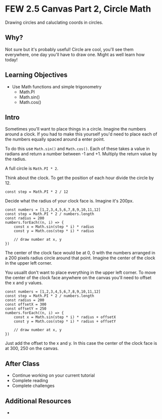 # FEW 2.5 Canvas Part 2, Circle Math

Drawing circles and caluclating coords in circles. 

## Why? 

Not sure but it's probably useful! Circle are cool, you'll see them everywhere, one day you'll have to draw one. Might as well learn how today! 

## Learning Objectives

- Use Math functions and simple trigonometry
	- Math.PI
	- Math.sin()
	- Math.cos()

## Intro

Sometimes you'll want to place things in a circle. Imagine the numbers around a clock. If you had to make this yourself you'd need to place each of the numbers equally spaced around a enter point. 

To do this use `Math.sin()` and `Math.cos()`. Each of these takes a value in radians and return a number between -1 and +1. Multiply the return value by the radius. 

A full circle is `Math.PI * 2`. 

Think about the clock. To get the position of each hour divide the circle by 12. 

`const step = Math.PI * 2 / 12`

Decide what the radius of your clock face is. Imagine it's 200px. 

```JS
const numbers = [1,2,3,4,5,6,7,8,9,10,11,12]
const step = Math.PI * 2 / numbers.length
const radius = 200
numbers.forEach((n, i) => {
	const x = Math.sin(step * i) * radius
	const y = Math.cos(step * i) * radius

	// draw number at x, y
})
```

The center of the clock face would be at 0, 0 with the numbers arranged in a 200 pixels radius circle around that point. Imagine the center of the clock in the upper left corner. 

You usuallt don't want to place everything in the upper left corner. To move the center of the clock face anywhere on the canvas you'll need to offset the x and y values. 

```JS
const numbers = [1,2,3,4,5,6,7,8,9,10,11,12]
const step = Math.PI * 2 / numbers.length
const radius = 200
const offsetX = 300
const offsetY = 250
numbers.forEach((n, i) => {
	const x = Math.sin(step * i) * radius + offsetX
	const y = Math.cos(step * i) * radius + offsetY

	// draw number at x, y
})
```

Just add the offset to the x and y. In this case the center of the clock face is at 300, 250 on the canvas. 

## After Class

- Continue working on your current tutorial
- Complete reading
- Complete challenges

## Additional Resources

- 